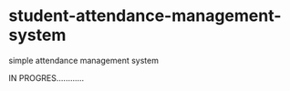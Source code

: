 # student-attendance-management-system
 
simple attendance management system

IN PROGRES............
